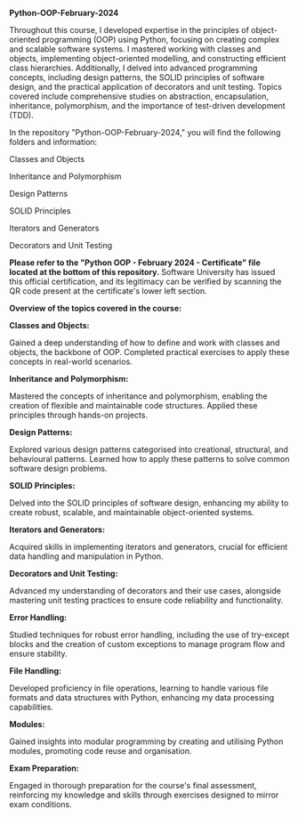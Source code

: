**Python-OOP-February-2024**

Throughout this course, I developed expertise in the principles of object-oriented programming (OOP) using Python, focusing on creating complex and scalable software systems. I mastered working with classes and objects, implementing object-oriented modelling, and constructing efficient class hierarchies. Additionally, I delved into advanced programming concepts, including design patterns, the SOLID principles of software design, and the practical application of decorators and unit testing. Topics covered include comprehensive studies on abstraction, encapsulation, inheritance, polymorphism, and the importance of test-driven development (TDD).

In the repository "Python-OOP-February-2024," you will find the following folders and information:

Classes and Objects

Inheritance and Polymorphism

Design Patterns

SOLID Principles

Iterators and Generators

Decorators and Unit Testing



**Please refer to the "Python OOP - February 2024 - Certificate" file located at the bottom of this repository.** Software University has issued this official certification, and its legitimacy can be verified by scanning the QR code present at the certificate's lower left section.


**Overview of the topics covered in the course:**

**Classes and Objects:**

Gained a deep understanding of how to define and work with classes and objects, the backbone of OOP. Completed practical exercises to apply these concepts in real-world scenarios.

**Inheritance and Polymorphism:**

Mastered the concepts of inheritance and polymorphism, enabling the creation of flexible and maintainable code structures. Applied these principles through hands-on projects.

**Design Patterns:**

Explored various design patterns categorised into creational, structural, and behavioural patterns. Learned how to apply these patterns to solve common software design problems.

**SOLID Principles:**

Delved into the SOLID principles of software design, enhancing my ability to create robust, scalable, and maintainable object-oriented systems.

**Iterators and Generators:**

Acquired skills in implementing iterators and generators, crucial for efficient data handling and manipulation in Python.

**Decorators and Unit Testing:**

Advanced my understanding of decorators and their use cases, alongside mastering unit testing practices to ensure code reliability and functionality.

**Error Handling:**

Studied techniques for robust error handling, including the use of try-except blocks and the creation of custom exceptions to manage program flow and ensure stability.

**File Handling:**

Developed proficiency in file operations, learning to handle various file formats and data structures with Python, enhancing my data processing capabilities.

**Modules:**

Gained insights into modular programming by creating and utilising Python modules, promoting code reuse and organisation.

**Exam Preparation:**

Engaged in thorough preparation for the course's final assessment, reinforcing my knowledge and skills through exercises designed to mirror exam conditions.
